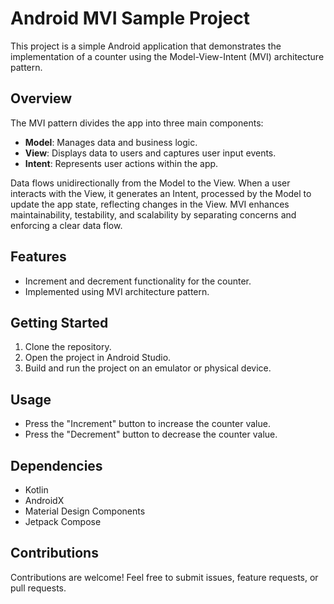 # Android MVI Sample Project

This project is a simple Android application that demonstrates the implementation of a counter using
the Model-View-Intent (MVI) architecture pattern.

## Overview

The MVI pattern divides the app into three main components:

- **Model**: Manages data and business logic.
- **View**: Displays data to users and captures user input events.
- **Intent**: Represents user actions within the app.

Data flows unidirectionally from the Model to the View. When a user interacts with the View, it
generates an Intent, processed by the Model to update the app state, reflecting changes in the View.
MVI enhances maintainability, testability, and scalability by separating concerns and enforcing a
clear data flow.

## Features

- Increment and decrement functionality for the counter.
- Implemented using MVI architecture pattern.

## Getting Started

1. Clone the repository.
2. Open the project in Android Studio.
3. Build and run the project on an emulator or physical device.

## Usage

- Press the "Increment" button to increase the counter value.
- Press the "Decrement" button to decrease the counter value.

## Dependencies

- Kotlin
- AndroidX
- Material Design Components
- Jetpack Compose

## Contributions

Contributions are welcome! Feel free to submit issues, feature requests, or pull requests.